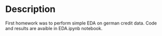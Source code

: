 # Description
First homework was to perform simple EDA on german credit data. Code and results are avaible in EDA.ipynb notebook.